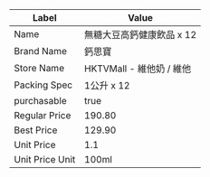 | Label           | Value               |
| --------------- | ------------------- |
| Name            | 無糖大豆高鈣健康飲品 x 12     |
| Brand Name      | 鈣思寶                 |
| Store Name      | HKTVMall - 維他奶 / 維他 |
| Packing Spec    | 1公升 x 12            |
| purchasable     | true                |
| Regular Price   | 190.80              |
| Best Price      | 129.90              |
| Unit Price      | 1.1                 |
| Unit Price Unit | 100ml               |
